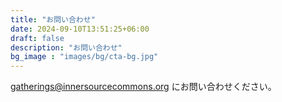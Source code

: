 ```yaml
---
title: "お問い合わせ"
date: 2024-09-10T13:51:25+06:00
draft: false
description: "お問い合わせ"
bg_image : "images/bg/cta-bg.jpg"
---
```


gatherings@innersourcecommons.org にお問い合わせください。

